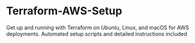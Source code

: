 # Terraform-AWS-Setup
Get up and running with Terraform on Ubuntu, Linux, and macOS for AWS deployments. Automated setup scripts and detailed instructions included
